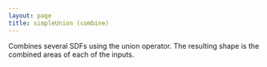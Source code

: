 ```yaml
---
layout: page
title: simpleUnion (combine)
---
```


Combines several SDFs using the union operator.
The resulting shape is the combined areas of each of the inputs.
